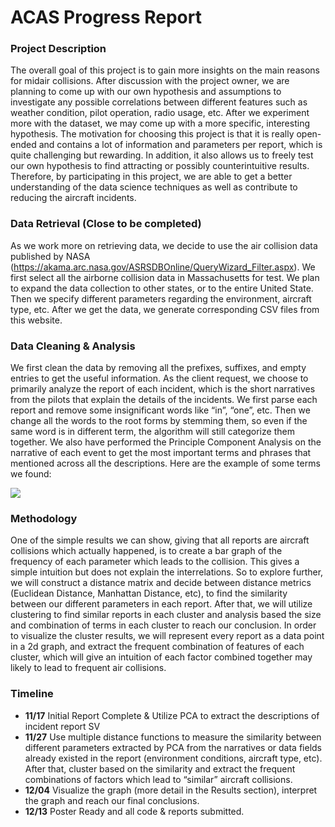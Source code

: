 # ACAS Progress Report
### Project Description
The overall goal of this project is to gain more insights on the main reasons for midair collisions. After discussion with the project owner, we are planning to come up with our own hypothesis and assumptions to investigate any possible correlations between different features such as weather condition, pilot operation, radio usage, etc. After we experiment more with the dataset, we may come up with a more specific, interesting hypothesis. The motivation for choosing this project is that it is really open-ended and contains a lot of information and parameters per report, which is quite challenging but rewarding. In addition, it also allows us to freely test our own hypothesis to find attracting or possibly counterintuitive results. Therefore, by participating in this project, we are able to get a better understanding of the data science techniques as well as contribute to reducing the aircraft incidents.

### Data Retrieval (Close to be completed)
As we work more on retrieving data, we decide to use the air collision data published by NASA (https://akama.arc.nasa.gov/ASRSDBOnline/QueryWizard_Filter.aspx). We first select all the airborne collision data in Massachusetts for test. We plan to expand the data collection to other states, or to the entire United State. Then we specify different parameters regarding the environment, aircraft type, etc. After we get the data, we generate corresponding CSV files from this website. 

### Data Cleaning & Analysis
We first clean the data by removing all the prefixes, suffixes, and empty entries to get the useful information. 
As the client request, we choose to primarily analyze the report of each incident, which is the short narratives from the pilots that explain the details of the incidents.  We first parse each report and remove some insignificant words like “in”, “one”, etc. Then we change all the words to the root forms by stemming them, so even if the same word is in different term, the algorithm will still categorize them together.
We also have performed the Principle Component Analysis on the narrative of each event to get the most important terms and phrases that mentioned across all the descriptions. Here are the example of some terms we found:

![](Screen%20Shot%202017-11-17%20at%203.03.44%20PM.png)

### Methodology
One of the simple results we can show, giving that all reports are aircraft collisions which actually happened, is to create a bar graph of the frequency of each parameter which leads to the collision. This gives a simple intuition but does not explain the interrelations. So to explore further, we will construct a distance matrix and decide between distance metrics (Euclidean Distance, Manhattan Distance, etc), to find the similarity between our different parameters in each report. After that, we will utilize clustering to find similar reports in each cluster and analysis based the size and combination of terms in each cluster to reach our conclusion. In order to visualize the cluster results, we will represent every report as a data point in a 2d graph, and extract the frequent combination of features of each cluster, which will give an intuition of each factor combined together may likely to lead to frequent air collisions. 

### Timeline
* **11/17** Initial Report Complete & Utilize PCA to extract the descriptions of incident report SV
* **11/27** Use multiple distance functions  to measure the similarity between different parameters extracted by PCA from the narratives or data fields already existed in the report (environment conditions, aircraft type, etc). After that, cluster based on the similarity and extract the frequent combinations of factors which lead to “similar” aircraft collisions.
* **12/04** Visualize the graph (more detail in the Results section), interpret the graph and reach our final conclusions.
* **12/13** Poster Ready and all code & reports submitted.
